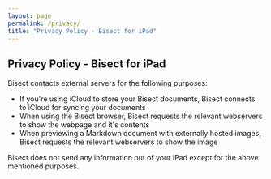 ```yaml
---
layout: page
permalink: /privacy/
title: "Privacy Policy - Bisect for iPad"
---
```


## Privacy Policy - Bisect for iPad

Bisect contacts external servers for the following purposes:

  - If you're using iCloud to store your Bisect documents, Bisect
    connects to iCloud for syncing your documents
  - When using the Bisect browser, Bisect requests the relevant 
    webservers to show the webpage and it's contents
  - When previewing a Markdown document with externally hosted
    images, Bisect requests the relevant webservers to show the
    image


Bisect does not send any information out of your iPad except for
the above mentioned purposes.
